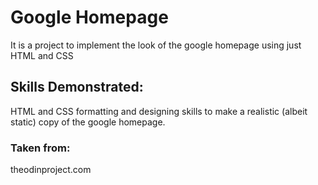 # Google Homepage
It is a project to implement the look of the google homepage using just HTML and CSS
## Skills Demonstrated:
HTML and CSS formatting and designing skills to make a realistic (albeit static) copy of the google homepage.
### Taken from:
theodinproject.com
